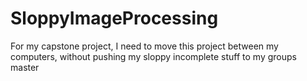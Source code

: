 # SloppyImageProcessing
For my capstone project, I need to move this project between my computers, without pushing my sloppy incomplete stuff to my groups master
